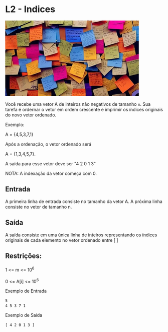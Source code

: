 # L2 - Indices

![]( cover.jpg)

Você recebe uma vetor A de inteiros não negativos de tamanho `n`. Sua tarefa é ordernar o vetor em ordem crescente e imprimir os índices originais do novo vetor ordenado.

Exemplo:

A = {4,5,3,7,1}

Após a ordenação, o vetor ordenado será 

A = {1,3,4,5,7}.

A saída para esse vetor deve ser "4 2 0 1 3"

NOTA: A indexação da vetor começa com 0.


## Entrada 

A primeira linha de entrada consiste no tamanho da vetor A. A próxima linha consiste no vetor de tamanho n.

## Saída

A saída consiste em uma única linha de inteiros
representando os índices originais de cada elemento no vetor ordenado entre [ ]

## Restrições:

1 <= m <= 10<sup>6<sup>

0 <= A[i] <= 10<sup>6<sup>

Exemplo de Entrada
```
5
4 5 3 7 1
```

Exemplo de Saída
```
[ 4 2 0 1 3 ]
``` 






